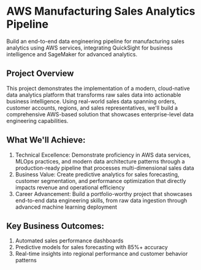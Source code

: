 # **AWS Manufacturing Sales Analytics Pipeline**
Build an end-to-end data engineering pipeline for manufacturing sales analytics using AWS services, integrating QuickSight for business intelligence and SageMaker for advanced analytics.

## **Project Overview**

This project demonstrates the implementation of a modern, cloud-native data analytics platform that transforms raw sales data into actionable business intelligence. Using real-world sales data spanning orders, customer accounts, regions, and sales representatives, we'll build a comprehensive AWS-based solution that showcases enterprise-level data engineering capabilities.

## **What We'll Achieve:**

1) Technical Excellence: Demonstrate proficiency in AWS data services, MLOps practices, and modern data architecture patterns through a production-ready pipeline that processes multi-dimensional sales data
2) Business Value: Create predictive analytics for sales forecasting, customer segmentation, and performance optimization that directly impacts revenue and operational efficiency
3) Career Advancement: Build a portfolio-worthy project that showcases end-to-end data engineering skills, from raw data ingestion through advanced machine learning deployment

## **Key Business Outcomes:**

1) Automated sales performance dashboards
2) Predictive models for sales forecasting with 85%+ accuracy
3) Real-time insights into regional performance and customer behavior patterns
